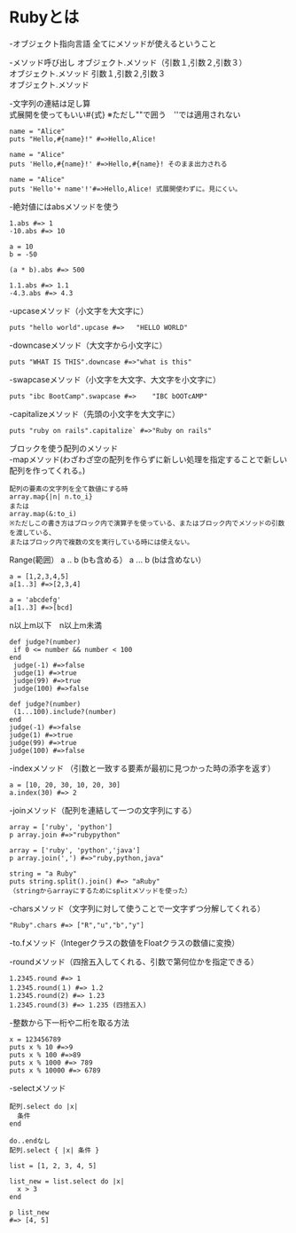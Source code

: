 # Rubyとは　

-オブジェクト指向言語
全てにメソッドが使えるということ  


-メソッド呼び出し
オブジェクト.メソッド（引数１,引数２,引数３）  
オブジェクト.メソッド 引数１,引数２,引数３  
オブジェクト.メソッド

-文字列の連結は足し算<br>
式展開を使ってもいい#{式} ※ただし""で囲う　''では適用されない
```
name = "Alice" 
puts "Hello,#{name}!" #=>Hello,Alice!
```
```
name = "Alice" 
puts 'Hello,#{name}!' #=>Hello,#{name}! そのまま出力される
```
```
name = "Alice" 
puts 'Hello'+ name'!'#=>Hello,Alice! 式展開使わずに。見にくい。
```
-絶対値にはabsメソッドを使う
```
1.abs #=> 1
-10.abs #=> 10

a = 10
b = -50

(a * b).abs #=> 500

1.1.abs #=> 1.1
-4.3.abs #=> 4.3
```
-upcaseメソッド（小文字を大文字に）
```
puts "hello world".upcase #=>	"HELLO WORLD"
```
-downcaseメソッド（大文字から小文字に）
```
puts "WHAT IS THIS".downcase #=>"what is this"
```
-swapcaseメソッド（小文字を大文字、大文字を小文字に）
```
puts "ibc BootCamp".swapcase #=>	"IBC bOOTcAMP"
```
-capitalizeメソッド（先頭の小文字を大文字に）
```
puts "ruby on rails".capitalize` #=>"Ruby on rails"
```
ブロックを使う配列のメソッド<br>
-mapメソッド(わざわざ空の配列を作らずに新しい処理を指定することで新しい配列を作ってくれる。)
```
配列の要素の文字列を全て数値にする時
array.map{|n| n.to_i}
または
array.map(&:to_i)
※ただしこの書き方はブロック内で演算子を使っている、またはブロック内でメソッドの引数を渡している、
またはブロック内で複数の文を実行している時には使えない。
```
Range(範囲）
a .. b (bも含める）
a ... b (bは含めない）
```
a = [1,2,3,4,5]
a[1..3] #=>[2,3,4]

a = 'abcdefg'
a[1..3] #=>[bcd]
```
n以上m以下　n以上m未満
```関係演算子を使うバージョン
def judge?(number)
 if 0 <= number && number < 100
end
 judge(-1) #=>false
 judge(1) #=>true
 judge(99) #=>true
 judge(100) #=>false
 ```
 ```Rangeを使うバージョン(見やすい！）
 def judge?(number)
  (1...100).include?(number)
 end
 judge(-1) #=>false
 judge(1) #=>true
 judge(99) #=>true
 judge(100) #=>false
 ```
-indexメソッド
（引数と一致する要素が最初に見つかった時の添字を返す）
```
a = [10, 20, 30, 10, 20, 30]
a.index(30) #=> 2
```
-joinメソッド（配列を連結して一つの文字列にする）
```
array = ['ruby', 'python']
p array.join #=>"rubypython"
```
```区切り文字も指定できる
array = ['ruby', 'python','java']
p array.join(',') #=>"ruby,python,java"
```
```
string = "a Ruby"
puts string.split().join() #=> "aRuby"
（stringからarrayにするためにsplitメソッドを使った）
```
-charsメソッド（文字列に対して使うことで一文字ずつ分解してくれる）
```
"Ruby".chars #=> ["R","u","b","y"]
```
-to.fメソッド（Integerクラスの数値をFloatクラスの数値に変換）<br>

-roundメソッド（四捨五入してくれる、引数で第何位かを指定できる）
```
1.2345.round #=> 1
1.2345.round(１) #=> 1.2
1.2345.round(2) #=> 1.23
1.2345.round(3) #=> 1.235 (四捨五入)
```
-整数から下一桁や二桁を取る方法
```
x = 123456789
puts x % 10 #=>9
puts x % 100 #=>89
puts x % 1000 #=> 789
puts x % 10000 #=> 6789
```
-selectメソッド
```
配列.select do |x|
  条件
end
 
do..endなし
配列.select { |x| 条件 }
```
```
list = [1, 2, 3, 4, 5]
 
list_new = list.select do |x|
  x > 3
end
 
p list_new
#=> [4, 5]
```
